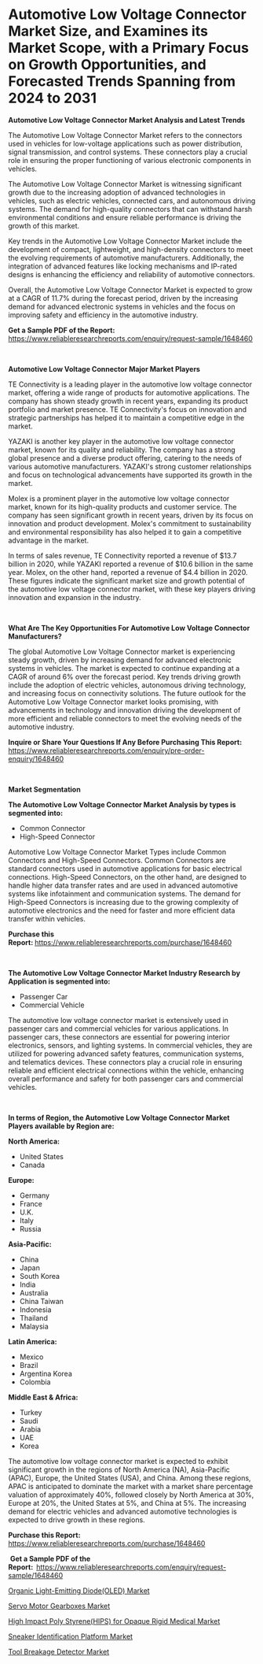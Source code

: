 <p><h1>Automotive Low Voltage Connector Market Size, and Examines its Market Scope, with a Primary Focus on Growth Opportunities, and Forecasted Trends Spanning from 2024 to 2031</h1></p><p><strong>Automotive Low Voltage Connector Market Analysis and Latest Trends</strong></p>
<p><p>The Automotive Low Voltage Connector Market refers to the connectors used in vehicles for low-voltage applications such as power distribution, signal transmission, and control systems. These connectors play a crucial role in ensuring the proper functioning of various electronic components in vehicles.</p><p>The Automotive Low Voltage Connector Market is witnessing significant growth due to the increasing adoption of advanced technologies in vehicles, such as electric vehicles, connected cars, and autonomous driving systems. The demand for high-quality connectors that can withstand harsh environmental conditions and ensure reliable performance is driving the growth of this market.</p><p>Key trends in the Automotive Low Voltage Connector Market include the development of compact, lightweight, and high-density connectors to meet the evolving requirements of automotive manufacturers. Additionally, the integration of advanced features like locking mechanisms and IP-rated designs is enhancing the efficiency and reliability of automotive connectors.</p><p>Overall, the Automotive Low Voltage Connector Market is expected to grow at a CAGR of 11.7% during the forecast period, driven by the increasing demand for advanced electronic systems in vehicles and the focus on improving safety and efficiency in the automotive industry.</p></p>
<p><strong>Get a Sample PDF of the Report:&nbsp;</strong> <a href="https://www.reliableresearchreports.com/enquiry/request-sample/1648460">https://www.reliableresearchreports.com/enquiry/request-sample/1648460</a></p>
<p>&nbsp;</p>
<p><strong>Automotive Low Voltage Connector Major Market Players</strong></p>
<p><p>TE Connectivity is a leading player in the automotive low voltage connector market, offering a wide range of products for automotive applications. The company has shown steady growth in recent years, expanding its product portfolio and market presence. TE Connectivity's focus on innovation and strategic partnerships has helped it to maintain a competitive edge in the market.</p><p>YAZAKI is another key player in the automotive low voltage connector market, known for its quality and reliability. The company has a strong global presence and a diverse product offering, catering to the needs of various automotive manufacturers. YAZAKI's strong customer relationships and focus on technological advancements have supported its growth in the market.</p><p>Molex is a prominent player in the automotive low voltage connector market, known for its high-quality products and customer service. The company has seen significant growth in recent years, driven by its focus on innovation and product development. Molex's commitment to sustainability and environmental responsibility has also helped it to gain a competitive advantage in the market.</p><p>In terms of sales revenue, TE Connectivity reported a revenue of $13.7 billion in 2020, while YAZAKI reported a revenue of $10.6 billion in the same year. Molex, on the other hand, reported a revenue of $4.4 billion in 2020. These figures indicate the significant market size and growth potential of the automotive low voltage connector market, with these key players driving innovation and expansion in the industry.</p></p>
<p>&nbsp;</p>
<p><strong>What Are The Key Opportunities For Automotive Low Voltage Connector Manufacturers?</strong></p>
<p><p>The global Automotive Low Voltage Connector market is experiencing steady growth, driven by increasing demand for advanced electronic systems in vehicles. The market is expected to continue expanding at a CAGR of around 6% over the forecast period. Key trends driving growth include the adoption of electric vehicles, autonomous driving technology, and increasing focus on connectivity solutions. The future outlook for the Automotive Low Voltage Connector market looks promising, with advancements in technology and innovation driving the development of more efficient and reliable connectors to meet the evolving needs of the automotive industry.</p></p>
<p><strong>Inquire or Share Your Questions If Any Before Purchasing This Report:</strong> <a href="https://www.reliableresearchreports.com/enquiry/pre-order-enquiry/1648460">https://www.reliableresearchreports.com/enquiry/pre-order-enquiry/1648460</a></p>
<p>&nbsp;</p>
<p><strong>Market Segmentation</strong></p>
<p><strong>The Automotive Low Voltage Connector Market Analysis by types is segmented into:</strong></p>
<p><ul><li>Common Connector</li><li>High-Speed Connector</li></ul></p>
<p><p>Automotive Low Voltage Connector Market Types include Common Connectors and High-Speed Connectors. Common Connectors are standard connectors used in automotive applications for basic electrical connections. High-Speed Connectors, on the other hand, are designed to handle higher data transfer rates and are used in advanced automotive systems like infotainment and communication systems. The demand for High-Speed Connectors is increasing due to the growing complexity of automotive electronics and the need for faster and more efficient data transfer within vehicles.</p></p>
<p><strong>Purchase this Report:&nbsp;</strong><a href="https://www.reliableresearchreports.com/purchase/1648460">https://www.reliableresearchreports.com/purchase/1648460</a></p>
<p>&nbsp;</p>
<p><strong>The Automotive Low Voltage Connector Market Industry Research by Application is segmented into:</strong></p>
<p><ul><li>Passenger Car</li><li>Commercial Vehicle</li></ul></p>
<p><p>The automotive low voltage connector market is extensively used in passenger cars and commercial vehicles for various applications. In passenger cars, these connectors are essential for powering interior electronics, sensors, and lighting systems. In commercial vehicles, they are utilized for powering advanced safety features, communication systems, and telematics devices. These connectors play a crucial role in ensuring reliable and efficient electrical connections within the vehicle, enhancing overall performance and safety for both passenger cars and commercial vehicles.</p></p>
<p>&nbsp;</p>
<p><strong>In terms of Region, the Automotive Low Voltage Connector Market Players available by Region are:</strong></p>
<p>
    <p> <strong> North America: </strong>
        <ul>
            <li>United States</li>
            <li>Canada</li>
        </ul>
        </p> 
    <p> <strong> Europe: </strong>
        <ul>
            <li>Germany</li>
            <li>France</li>
            <li>U.K.</li>
            <li>Italy</li>
            <li>Russia</li>
        </ul>
        </p> 
    <p> <strong> Asia-Pacific: </strong>
        <ul>
            <li>China</li>
            <li>Japan</li>
            <li>South Korea</li>
            <li>India</li>
            <li>Australia</li>
            <li>China Taiwan</li>
            <li>Indonesia</li>
            <li>Thailand</li>
            <li>Malaysia</li>
        </ul>
        </p> 
    <p> <strong> Latin America: </strong>
        <ul>
            <li>Mexico</li>
            <li>Brazil</li>
            <li>Argentina Korea</li>
            <li>Colombia</li>
        </ul>
        </p> 
    <p> <strong> Middle East & Africa: </strong>
        <ul>
            <li>Turkey</li>
            <li>Saudi</li>
            <li>Arabia</li>
            <li>UAE</li>
            <li>Korea</li>
        </ul>
    </p>
    </p>
<p><p>The automotive low voltage connector market is expected to exhibit significant growth in the regions of North America (NA), Asia-Pacific (APAC), Europe, the United States (USA), and China. Among these regions, APAC is anticipated to dominate the market with a market share percentage valuation of approximately 40%, followed closely by North America at 30%, Europe at 20%, the United States at 5%, and China at 5%. The increasing demand for electric vehicles and advanced automotive technologies is expected to drive growth in these regions.</p></p>
<p><strong>Purchase this Report: </strong><a href="https://www.reliableresearchreports.com/purchase/1648460">https://www.reliableresearchreports.com/purchase/1648460</a></p>
<p>&nbsp;<strong>Get a Sample PDF of the Report:&nbsp;&nbsp;</strong><a href="https://www.reliableresearchreports.com/enquiry/request-sample/1648460">https://www.reliableresearchreports.com/enquiry/request-sample/1648460</a></p>
<p><strong></strong></p>
<p><p><a href="https://issuu.com/reportprime-2/docs/organic-light-emitting-diodeoled-market-size-2030.">Organic Light-Emitting Diode(OLED) Market</a></p><p><a href="https://github.com/tamvrosiya/Market-Research-Report-List-3/blob/main/servo-motor-gearboxes-market.md">Servo Motor Gearboxes Market</a></p><p><a href="https://issuu.com/reportprime-2/docs/high-impact-poly-styrenehips-for-opaque-rigid-medi">High Impact Poly Styrene(HIPS) for Opaque Rigid Medical Market</a></p><p><a href="https://github.com/changoleonlaverguenzanoexiste/Market-Research-Report-List-2/blob/main/sneaker-identification-platform-market.md">Sneaker Identification Platform Market</a></p><p><a href="https://github.com/dimitrishawkinswaynenp91rgz/Market-Research-Report-List-1/blob/main/tool-breakage-detector-market.md">Tool Breakage Detector Market</a></p></p>